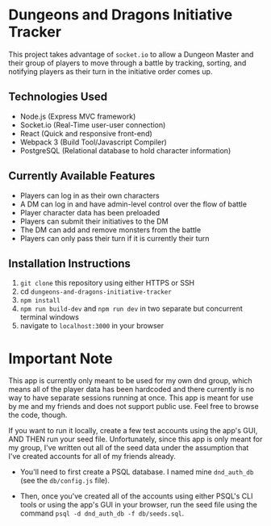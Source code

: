 # Dungeons and Dragons Initiative Tracker

This project takes advantage of `socket.io` to allow a Dungeon Master
and their group of players to move through a battle by tracking,
sorting, and notifying players as their turn in the initiative order
comes up.

## Technologies Used
* Node.js (Express MVC framework)
* Socket.io (Real-Time user-user connection)
* React (Quick and responsive front-end)
* Webpack 3 (Build Tool/Javascript Compiler)
* PostgreSQL (Relational database to hold character information)

## Currently Available Features

* Players can log in as their own characters
* A DM can log in and have admin-level control over the flow of battle
* Player character data has been preloaded
* Players can submit their initiatives to the DM
* The DM can add and remove monsters from the battle
* Players can only pass their turn if it is currently their turn

## Installation Instructions

1. `git clone` this repository using either HTTPS or SSH
2. cd `dungeons-and-dragons-initiative-tracker`
3. `npm install`
4. `npm run build-dev` and `npm run dev` in two separate but concurrent terminal windows
5. navigate to `localhost:3000` in your browser


# Important Note
This app is currently only meant to be used for my own dnd group, which means all of the player data has been hardcoded and there currently is no way to have separate sessions running at once. This app is meant for use by me and my friends and does not support public use. Feel free to browse the code, though.

If you want to run it locally, create a few test accounts using the app's GUI, AND THEN run your seed file. Unfortunately, since this app is only meant for my group, I've written out all of the seed data under the assumption that I've created accounts for all of my friends already. 

* You'll need to first create a PSQL database. I named mine `dnd_auth_db` (see the `db/config.js` file).

* Then, once you've created all of the accounts using either PSQL's CLI tools or using the app's GUI in your browser, run the seed file using the command `psql -d dnd_auth_db -f db/seeds.sql`.
